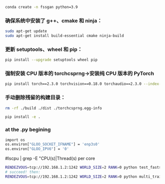 ```bash
conda create -n fssgan python=3.9
```

### 确保系统中安装了 g++、cmake 和 ninja：
```bash
sudo apt-get update
sudo apt-get install build-essential cmake ninja-build
```


### 更新 setuptools、wheel 和 pip：
```bash
pip install --upgrade setuptools wheel pip
```

### 强制安装 CPU 版本的 torchcsprng->安装纯 CPU 版本的 PyTorch
```bash
pip install torch==2.3.0 torchvision==0.18.0 torchaudio==2.3.0 --index-url https://download.pytorch.org/whl/cpu
```

### 手动删除残留的构建目录：
```bash
rm -rf ./build ./dist ./torchcsprng.egg-info

pip install -e .
```

### at the .py begining
```bash
import os
os.environ["GLOO_SOCKET_IFNAME"] = 'enp3s0'
os.environ["GLOO_IPV6"] = '0'
```


#lscpu | grep -E "CPU\(s\)|Thread\(s\) per core

```bash
RENDEZVOUS=tcp://192.168.1.2:1242 WORLD_SIZE=2 RANK=0 python test_fastsecnet.py
# succeed! then:
RENDEZVOUS=tcp://192.168.1.2:1242 WORLD_SIZE=2 RANK=0 python multi_train_DCGAN.py
```
